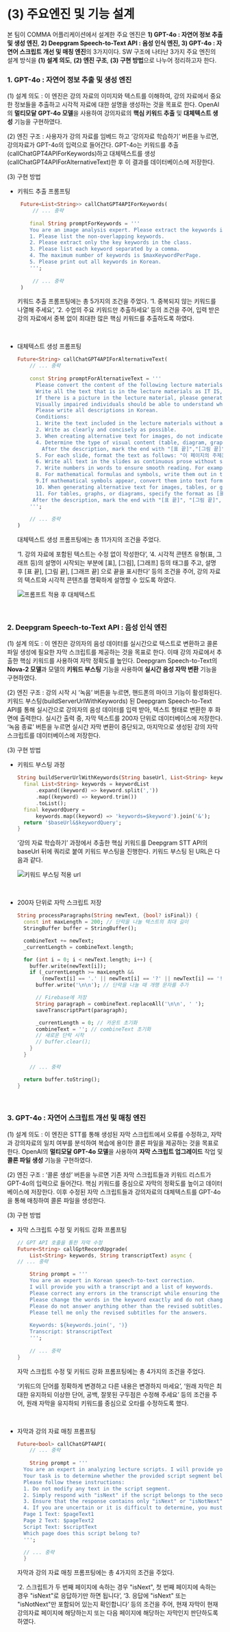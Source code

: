 # (3) 주요엔진 및 기능 설계

본 팀이 COMMA 어플리케이션에서 설계한 주요 엔진은 **1) GPT-4o : 자연어 정보 추출 및 생성 엔진**, **2) Deepgram Speech-to-Text API : 음성 인식 엔진, 3) GPT-4o : 자연어 스크립트 개선 및 매칭 엔진**의 3가지이다. SW 구조에 나타난 3가지 주요 엔진의 설계 방식을 **(1) 설계 의도**, **(2) 엔진 구조**, **(3) 구현 방법**으로 나누어 정리하고자 한다.

### **1. GPT-4o : 자연어 정보 추출 및 생성 엔진**

 (1) 설계 의도 : 이 엔진은 강의 자료의 이미지와 텍스트를 이해하여, 강의 자료에서 중요한 정보들을 추출하고 시각적 자료에 대한 설명을 생성하는 것을 목표로 한다. OpenAI의 **멀티모달** **GPT-4o 모델**을 사용하여 강의자료의 **핵심 키워드 추출** 및 **대체텍스트 생성** 기능을 구현하였다.

 (2) 엔진 구조 : 사용자가 강의 자료를 임베드 하고 ‘강의자료 학습하기’ 버튼을 누르면, 강의자료가 GPT-4o의 입력으로 들어간다. GPT-4o는 키워드를 추출(callChatGPT4APIForKeywords)하고 대체텍스트를 생성(callChatGPT4APIForAlternativeText)한 후 이 결과를 데이터베이스에 저장한다.

 (3) 구현 방법

- 키워드 추출 프롬프팅
    
    ```dart
     Future<List<String>> callChatGPT4APIForKeywords(
    	 // ... 중략
    	 
    	final String promptForKeywords = '''
    	You are an image analysis expert. Please extract the keywords in the following image. The conditions are as follows:
    	1. Please list the non-overlapping keywords.
    	2. Please extract only the key keywords in the class.
    	3. Please list each keyword separated by a comma.
    	4. The maximum number of keywords is $maxKeywordPerPage.
    	5. Please print out all keywords in Korean.
    	''';
      
    	 // ... 중략 
     )
    
    ```
    
    키워드 추출 프롬프팅에는 총 5가지의 조건을 주었다. 
    ‘1. 중복되지 않는 키워드를 나열해 주세요’, ‘2. 수업의 주요 키워드만 추출하세요’ 등의 조건을 주어, 입력 받은 강의 자료에서 중복 없이 최대한 많은 핵심 키워드를 추출하도록 하였다.

<br>
    
- 대체텍스트 생성 프롬프팅
    
    ```dart
    Future<String> callChatGPT4APIForAlternativeText(
    	// ... 중략
     
    	const String promptForAlternativeText = '''
    	  Please convert the content of the following lecture materials into text so that visually impaired individuals can recognize it using a screen reader. 
    	  Write all the text that is in the lecture materials as IT IS, with any additional description or modification.
    	  If there is a picture in the lecture material, please generate a alternative text which describes about the picture.
    	  Visually impaired individuals should be able to understand where and what letters or pictures are located in the lecture materials through this text.
    	  Please write all descriptions in Korean.
    	  Conditions: 
    	  1. Write the text included in the lecture materials without any modifications. 
    	  2. Write as clearly and concisely as possible.
    	  3. When creating alternative text for images, do not indicate the position of the image. Instead, describe the image from top to bottom.
    	  4. Determine the type of visual content (table, diagram, graph, or other) and specify the format as [표], [그림], [그래프], etc., followed by the descriptive text.
    	    After the description, mark the end with "[표 끝]","[그림 끝]", "[그래프 끝]".
    	  5. For each slide, format the text as follows: "이 페이지의 주제는 ~~~입니다."
    	  6. Write all text in the slides as continuous prose without special characters that are hard to read aloud. This includes excluding emoticons, emojis, and other symbols that are difficult to read aloud.
    	  7. Write numbers in words to ensure smooth reading. For example, "12번" should be written as "열두번" and "23번째" as "스물세 번째".
    	  8. For mathematical formulas and symbols, write them out in text form so that they can be read aloud properly by a screen reader. This includes symbols like sigma, square root, alpha, beta, etc.
    	  9.If mathematical symbols appear, convert them into text form based on your judgment, ensuring that the symbols are not written as they are but transformed into readable text.
    	  10. When generating alternative text for images, tables, or graphs, ensure that the description provides enough detail for visually impaired individuals to fully understand the content. Include details such as the structure, data values, trends, and key information to help them grasp the meaning of the table or graph as clearly as possible.
    	  11. For tables, graphs, or diagrams, specify the format as [표], [그림], [그래프], etc., followed by the descriptive text. Ensure that the description is detailed enough so that the visually impaired can understand the content as if they were seeing the table or graph themselves. Use words to explain key insights, trends, or important data points in graphs or tables.
    	 After the description, mark the end with "[표 끝]", "[그림 끝]", "[그래프 끝]".
    	''';
     
    	// ... 중략
    ) 
    ```
    
    대체텍스트 생성 프롬프팅에는 총 11가지의 조건을 주었다.
    
    ‘1. 강의 자료에 포함된 텍스트는 수정 없이 작성한다’, ‘4. 시각적 콘텐츠 유형(표, 그래프 등)의 설명이 시작되는 부분에 [표], [그림], [그래프] 등의 태그를 주고, 설명 후 [표 끝], [그림 끝], [그래프 끝] 으로 끝을 표시한다’ 등의 조건을 주어, 강의 자료의 텍스트와 시각적 콘텐츠를 명확하게 설명할 수 있도록 하였다.
    
    ![프롬프트 적용 후 대체텍스트](./2_후%20대체.png)
    
<br>

### **2. Deepgram Speech-to-Text API : 음성 인식 엔진**

 (1) 설계 의도 : 이 엔진은 강의자의 음성 데이터를 실시간으로 텍스트로 변환하고 콜론 파일 생성에 필요한 자막 스크립트를 제공하는 것을 목표로 한다. 이때 강의 자료에서 추출한 핵심 키워드를 사용하여 자막 정확도를 높인다. Deepgram Speech-to-Text의 **Nova-2 모델**과 모델의 **키워드 부스팅** 기능을 사용하여 **실시간 음성 자막 변환** 기능을 구현하였다.

 (2) 엔진 구조 : 강의 시작 시 ‘녹음’ 버튼을 누르면, 핸드폰의 마이크 기능이 활성화된다. 키워드 부스팅(buildServerUrlWithKeywords) 된 Deepgram Speech-to-Text API를 통해 실시간으로 강의자의 음성 데이터를 입력 받아, 텍스트 형태로 변환한 후 화면에 출력한다. 실시간 출력 중, 자막 텍스트를 200자 단위로 데이터베이스에 저장한다. ‘녹음 종료’ 버튼을 누르면 실시간 자막 변환이 중단되고, 마지막으로 생성된 강의 자막 스크립트를 데이터베이스에 저장한다.

 (3) 구현 방법

- 키워드 부스팅 과정
    
    ```dart
    String buildServerUrlWithKeywords(String baseUrl, List<String> keywordList) {
      final List<String> keywords = keywordList
          .expand((keyword) => keyword.split(','))
          .map((keyword) => keyword.trim())
          .toList();
      final keywordQuery =
          keywords.map((keyword) => 'keywords=$keyword').join('&');
      return '$baseUrl&$keywordQuery';
    }
    ```
    
    ‘강의 자료 학습하기’ 과정에서 추출한 핵심 키워드를 Deepgram STT API의 baseUrl 뒤에 쿼리로 붙여 키워드 부스팅을 진행한다. 키워드 부스팅 된 URL은 다음과 같다.
    
    ![키워드 부스팅 적용 url](./6_키워드부스팅.png)

<br>    

- 200자 단위로 자막 스크립트 저장
    
    ```dart
    String processParagraphs(String newText, {bool? isFinal}) {
      const int maxLength = 200; // 단락을 나눌 텍스트의 최대 길이
      StringBuffer buffer = StringBuffer();
    
      combineText += newText;
      _currentLength = combineText.length;
    
      for (int i = 0; i < newText.length; i++) {
        buffer.write(newText[i]);
        if (_currentLength >= maxLength &&
            (newText[i] == '.' || newText[i] == '?' || newText[i] == '!')) {
          buffer.write('\n\n'); // 단락을 나눌 때 개행 문자를 추가
    
          // Firebase에 저장
          String paragraph = combineText.replaceAll('\n\n', ' ');
          saveTranscriptPart(paragraph);
    
          _currentLength = 0; // 카운트 초기화
          combineText = ''; // combineText 초기화
          // 새로운 단락 시작
          // buffer.clear();
        }
      }
    
    	// ... 중략
    
      return buffer.toString();
    }
    ```
  
  <br>

### **3. GPT-4o : 자연어 스크립트 개선 및 매칭 엔진**

 (1) 설계 의도 : 이 엔진은 STT를 통해 생성된 자막 스크립트에서 오류를 수정하고, 자막과 강의자료의 일치 여부를 분석하여 복습에 용이한 콜론 파일을 제공하는 것을 목표로 한다. OpenAI의 **멀티모달 GPT-4o 모델**을 사용하여 **자막 스크립트 업그레이드** 작업 및 **콜론 파일 생성** 기능을 구현하였다.

 (2) 엔진 구조 : ‘콜론 생성’ 버튼을 누르면 기존 자막 스크립트들과 키워드 리스트가 GPT-4o의 입력으로 들어간다. 핵심 키워드를 중심으로 자막의 정확도를 높이고 데이터베이스에 저장한다. 이후 수정된 자막 스크립트들과 강의자료의 대체텍스트를 GPT-4o 을 통해 매칭하여 콜론 파일을 생성한다.

 (3) 구현 방법

- 자막 스크립트 수정 및 키워드 강화 프롬프팅
    
    ```dart
    // GPT API 호출을 통한 자막 수정
    Future<String> callGptRecordUpgrade(
        List<String> keywords, String transcriptText) async {
    // ... 중략
    
    	String prompt = '''
    	You are an expert in Korean speech-to-text correction. 
    	I will provide you with a transcript and a list of keywords. 
    	Please correct any errors in the transcript while ensuring the keywords are accurately reflected.
    	Please change the words in the keyword exactly and do not change anything else. Please keep the original subtitles as much as possible, but correct strange words, spaces, and incorrect punctuation marks.
    	Please do not answer anything other than the revised subtitles. 
    	Please tell me only the revised subtitles for the answers.
    	
    	Keywords: ${keywords.join(', ')}
    	Transcript: $transcriptText
    	''';
    	
    	// ... 중략
    }
    ```
    
    자막 스크립트 수정 및 키워드 강화 프롬프팅에는 총 4가지의 조건을 주었다.
    
    ‘키워드의 단어를 정확하게 변경하고 다른 내용은 변경하지 마세요’, ‘원래 자막은 최대한 유지하되 이상한 단어, 공백, 잘못된 구두점은 수정해 주세요’ 등의 조건을 주어, 원래 자막을 유지하되 키워드를 중심으로 오타를 수정하도록 했다.
  
  <br>
    
- 자막과 강의 자료 매칭 프롬프팅
    
    ```dart
    Future<bool> callChatGPT4API(
    	// ... 중략
    	
        String prompt = '''
      You are an expert in analyzing lecture scripts. I will provide you with the text of two consecutive lecture material pages and a script segment. 
      Your task is to determine whether the provided script segment belongs to the first or the second page of the lecture material.
      Please follow these instructions:
      1. Do not modify any text in the script segment.
      2. Simply respond with "isNext" if the script belongs to the second page, or "isNotNext" if it belongs to the first page.
      3. Ensure that the response contains only "isNext" or "isNotNext". Your response must be either "isNext" or "isNotNext" only, and no other responses are allowed.
      4. If you are uncertain or it is difficult to determine, you must respond with "isNotNext".
      Page 1 Text: $pageText1
      Page 2 Text: $pageText2
      Script Text: $scriptText
      Which page does this script belong to? 
      ''';
    
      // ... 중략
      }
    ```
    
    자막과 강의 자료 매칭 프롬프팅에는 총 4가지의 조건을 주었다.
    
    ‘2. 스크립트가 두 번째 페이지에 속하는 경우 "isNext", 첫 번째 페이지에 속하는 경우 "isNext"로 응답하기만 하면 됩니다’, ‘3. 응답에 "isNext" 또는 "isNotNext"만 포함되어 있는지 확인합니다’ 등의 조건을 주어, 현재 자막이 현재 강의자료 페이지에 해당하는지 또는 다음 페이지에 해당하는 자막인지 판단하도록 하였다.


